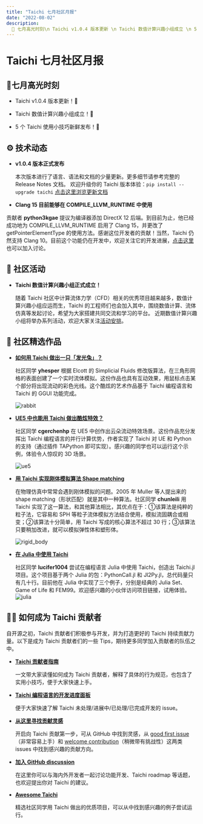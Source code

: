 ```yaml
---
title: "Taichi 七月社区月报"
date: "2022-08-02"
description:
  📌 七月高光时刻\n Taichi v1.0.4 版本更新 \n Taichi 数值计算兴趣小组成立 \n 5 个 Taichi 使用小技巧新鲜发布
---
```

# Taichi 七月社区月报
<div class="alert--warning alert alert-no-border">

## 📌七月高光时刻

- Taichi v1.0.4 版本更新！🎉

- Taichi 数值计算兴趣小组成立！🙌

- 5 个 Taichi 使用小技巧新鲜发布！🏃

</div>


  
##  ⚙️ 技术动态

- **v1.0.4 版本正式发布**

  本次版本进行了语言、语法和文档的少量更新。更多细节请参考完整的 Release Notes 文档。 欢迎升级你的 Taichi 版本体验：`pip install --upgrade taichi` 
  [点击这里浏览更新文档](http://bit.ly/3RBc1Ld) 
  
  
- **Clang 15 目前能够在 COMPILE_LLVM_RUNTIME 中使用** 

 贡献者 **python3kgae** 提议为编译器添加 DirectX 12 后端。到目前为止，他已经成功地为 COMPILE_LLVM_RUNTIME 启用了 Clang 15，并更改了 getPointerElementType 的使用方法。感谢这位开发者的贡献！当然，Taichi 仍然支持 Clang 10。目前这个功能仍在开发中，欢迎关注它的开发进展，[点击这里](https://github.com/taichi-dev/taichi/issues/5276)也可以加入讨论。


## 📢 社区活动

-  **Taichi 数值计算兴趣小组正式成立！**  
   
   随着 Taichi 社区中计算流体力学（CFD）相关的优秀项目越来越多，数值计算兴趣小组应运而生，Taichi 的工程师们也会加入其中，围绕数值计算、流体仿真等发起讨论，希望为大家搭建共同交流和学习的平台。 近期数值计算兴趣小组将举办系列活动，欢迎大家关注[活动安排](https://forum.taichi.graphics/t/sig-01-taichi/2772/2)。

## 🌟 社区精选作品

- **[如何用 Taichi 做出一只「发光兔」？](https://github.com/yhesper/TaichiSimplicialFluid)**

   社区同学 **yhesper** 根据 Elcott 的 Simplicial Fluids 修改版算法，在三角形网格的表面创建了一个实时流体模拟。这份作品也具有互动效果，用鼠标点击某个部分将出现流动的彩色光线。这个酷炫的艺术作品基于 Taichi 编程语言和 Taichi 的 GGUI 功能完成。 
   
  ![rabbit](https://github.com/taichi-dev/docs.taichi.graphics/blob/master/website/newsletter/en/07/pics/unnamed.gif)


- **[UE5 中也能用 Taichi 做出酷炫特效？](https://github.com/cgerchenhp/TAPython_Taichi_Examples)**

   社区同学 **cgerchenhp** 在 UE5 中创作出云朵流动特效场景。这份作品充分发挥出 Taichi 编程语言的并行计算优势，作者实现了 Taichi 对 UE 和 Python 的支持（通过插件 TAPython 即可实现）。感兴趣的同学也可以运行这个示例，体验令人惊叹的 3D 场景。 
   
  ![ue5](https://github.com/taichi-dev/docs.taichi.graphics/blob/master/website/newsletter/en/07/pics/ue.gif)
  
  
- **[用 Taichi 实现刚体模拟算法 Shape matching](https://github.com/chunleili/tiRigidBody)**

   在物理仿真中常常会遇到刚体模拟的问题。2005 年 Muller 等人提出来的 shape matching（形状匹配）就是其中一种算法。社区同学 **chunleili** 用 Taichi 实现了这一算法，和其他算法相比，其优点在于：①该算法是纯粹的粒子法，它容易和 SPH 等粒子流体模拟方法结合使用，模拟流固耦合或相变；②该算法十分简单，用 Taichi 写成的核心算法不超过 30 行；③该算法只要稍加改进，就可以模拟弹性体和塑形体。
  
  ![rigid_body](https://github.com/taichi-dev/docs.taichi.graphics/blob/master/website/newsletter/en/07/pics/rigid_body.gif)


- **[在 Julia 中使用 Taichi](https://github.com/lucifer1004/Taichi.jl)**

   社区同学 **lucifer1004** 尝试在编程语言 Julia 中使用 Taichi，创造出 Taichi.jl 项目。这个项目基于两个 Julia 的包：PythonCall.jl 和 Jl2Py.jl，总代码量只有几十行。目前他在 Julia 中实现了三个例子，分别是经典的 Julia Set、Game of Life 和 FEM99。欢迎感兴趣的小伙伴访问项目链接，试用体验。
   ![julia](https://github.com/taichi-dev/docs.taichi.graphics/blob/master/website/newsletter/en/07/pics/julia.gif)

  
  
## 🧑‍💻 如何成为 Taichi 贡献者

   自开源之初，Taichi 贡献者们积极参与开发，并为打造更好的 Taichi 持续贡献力量。以下是成为 Taichi 贡献者们的一些 Tips，期待更多同学加入贡献者的队伍之中。
 - **[Taichi 贡献者指南](https://docs.taichi-lang.org/docs/contributor_guide)**
 
   一文带大家读懂如何成为 Taichi 贡献者，解释了具体的行为规范，也包含了实用小技巧，便于大家快速上手。
   
 - **[Taichi 编程语言的开发进度面板](https://github.com/orgs/taichi-dev/projects/1)**
 
   便于大家快速了解 Taichi 未处理/进展中/已处理/已完成开发的 issue。 
   
 - **[从这里寻找贡献灵感](https://github.com/taichi-dev/taichi/contribute)**
 
   开启向 Taichi 贡献第一步，可从 GitHub 中找到灵感，从 [good first issue](https://github.com/taichi-dev/taichi/issues?q=is%3Aopen+is%3Aissue+label%3A%22good+first+issue%22)（非常容易上手）和 [welcome contribution](https://github.com/taichi-dev/taichi/issues?q=is%3Aopen+is%3Aissue+label%3A%22welcome+contribution%22)（稍微带有挑战性）这两类 issues 中找到感兴趣的贡献方向。 
   
 - **[加入 GitHub discussion](https://github.com/taichi-dev/taichi/discussions)**
 
   在这里你可以与海内外开发者一起讨论功能开发、Taichi roadmap 等话题，也欢迎提出你对 Taichi 的建议。 
   
 - **[Awesome Taichi](https://github.com/taichi-dev/awesome-taichi)**
 
   精选社区同学用 Taichi 做出的优质项目，可以从中找到感兴趣的例子尝试运行。 

  
